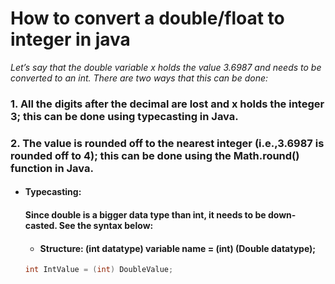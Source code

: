 # How to convert a double/float to integer in java

_Let’s say that the double variable x holds the value 3.6987 and needs to be converted to an int. There are two ways that this can be done:_

### 1. All the digits after the decimal are lost and x holds the integer 3; this can be done using typecasting in Java.

### 2. The value is rounded off to the nearest integer (i.e.,3.6987 is rounded off to 4); this can be done using the Math.round() function in Java.​


* #### Typecasting:
   #### Since double is a bigger data type than int, it needs to be down-casted. See the syntax below:

   - #### Structure: (int datatype) variable name = (int) (Double datatype);

   ```Java
   int IntValue = (int) DoubleValue;
   ```

